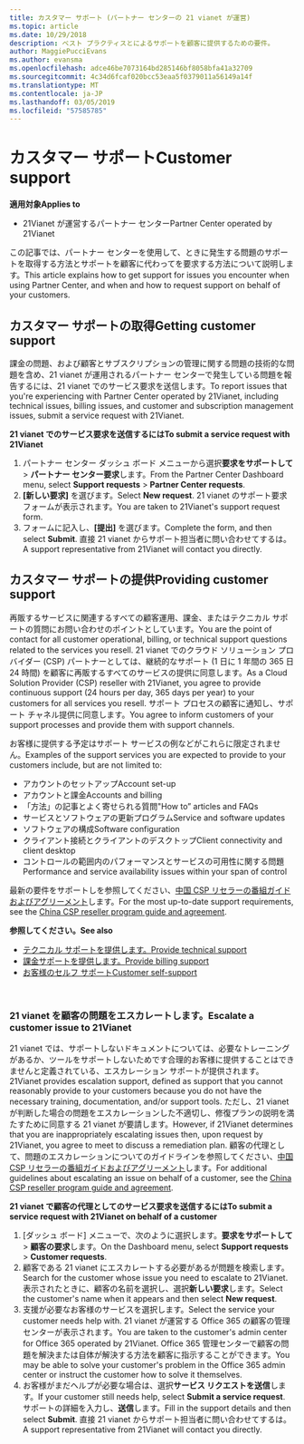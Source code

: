 ```yaml
---
title: カスタマー サポート (パートナー センターの 21 vianet が運営)
ms.topic: article
ms.date: 10/29/2018
description: ベスト プラクティスとによるサポートを顧客に提供するための要件。
author: MaggiePucciEvans
ms.author: evansma
ms.openlocfilehash: adce46be7073164bd285146bf8058bfa41a32709
ms.sourcegitcommit: 4c34d6fcaf020bcc53eaa5f0379011a56149a14f
ms.translationtype: MT
ms.contentlocale: ja-JP
ms.lasthandoff: 03/05/2019
ms.locfileid: "57585785"
---
```

# <a name="customer-support"></a><span data-ttu-id="65a93-103">カスタマー サポート</span><span class="sxs-lookup"><span data-stu-id="65a93-103">Customer support</span></span>

<span data-ttu-id="65a93-104">**適用対象**</span><span class="sxs-lookup"><span data-stu-id="65a93-104">**Applies to**</span></span>

-   <span data-ttu-id="65a93-105">21Vianet が運営するパートナー センター</span><span class="sxs-lookup"><span data-stu-id="65a93-105">Partner Center operated by 21Vianet</span></span>

<span data-ttu-id="65a93-106">この記事では、パートナー センターを使用して、ときに発生する問題のサポートを取得する方法とサポートを顧客に代わってを要求する方法について説明します。</span><span class="sxs-lookup"><span data-stu-id="65a93-106">This article explains how to get support for issues you encounter when using Partner Center, and when and how to request support on behalf of your customers.</span></span> 

## <a name="getting-customer-support"></a><span data-ttu-id="65a93-107">カスタマー サポートの取得</span><span class="sxs-lookup"><span data-stu-id="65a93-107">Getting customer support</span></span>

<span data-ttu-id="65a93-108">課金の問題、および顧客とサブスクリプションの管理に関する問題の技術的な問題を含め、21 vianet が運用されるパートナー センターで発生している問題を報告するには、21 vianet でのサービス要求を送信します。</span><span class="sxs-lookup"><span data-stu-id="65a93-108">To report issues that you're experiencing with Partner Center operated by 21Vianet, including technical issues, billing issues, and customer and subscription management issues, submit a service request with 21Vianet.</span></span>

<span data-ttu-id="65a93-109">**21 vianet でのサービス要求を送信するには**</span><span class="sxs-lookup"><span data-stu-id="65a93-109">**To submit a service request with 21Vianet**</span></span>

1. <span data-ttu-id="65a93-110">パートナー センター ダッシュ ボード メニューから選択**要求をサポートして** &gt; **パートナー センター要求**します。</span><span class="sxs-lookup"><span data-stu-id="65a93-110">From the Partner Center Dashboard menu, select **Support requests** &gt; **Partner Center requests**.</span></span>
2. <span data-ttu-id="65a93-111">**[新しい要求]** を選びます。</span><span class="sxs-lookup"><span data-stu-id="65a93-111">Select **New request**.</span></span> <span data-ttu-id="65a93-112">21 vianet のサポート要求フォームが表示されます。</span><span class="sxs-lookup"><span data-stu-id="65a93-112">You are taken to 21Vianet's support request form.</span></span> 
3. <span data-ttu-id="65a93-113">フォームに記入し、**[提出]** を選びます。</span><span class="sxs-lookup"><span data-stu-id="65a93-113">Complete the form, and then select **Submit**.</span></span> <span data-ttu-id="65a93-114">直接 21 vianet からサポート担当者に問い合わせてするは。</span><span class="sxs-lookup"><span data-stu-id="65a93-114">A support representative from 21Vianet will contact you directly.</span></span>

## <a name="providing-customer-support"></a><span data-ttu-id="65a93-115">カスタマー サポートの提供</span><span class="sxs-lookup"><span data-stu-id="65a93-115">Providing customer support</span></span>

<span data-ttu-id="65a93-116">再販するサービスに関連するすべての顧客運用、課金、またはテクニカル サポートの質問にお問い合わせのポイントとしています。</span><span class="sxs-lookup"><span data-stu-id="65a93-116">You are the point of contact for all customer operational, billing, or technical support questions related to the services you resell.</span></span> <span data-ttu-id="65a93-117">21 vianet でのクラウド ソリューション プロバイダー (CSP) パートナーとしては、継続的なサポート (1 日に 1 年間の 365 日 24 時間) を顧客に再販するすべてのサービスの提供に同意します。</span><span class="sxs-lookup"><span data-stu-id="65a93-117">As a Cloud Solution Provider (CSP) reseller with 21Vianet, you agree to provide continuous support (24 hours per day, 365 days per year) to your customers for all services you resell.</span></span> <span data-ttu-id="65a93-118">サポート プロセスの顧客に通知し、サポート チャネル提供に同意します。</span><span class="sxs-lookup"><span data-stu-id="65a93-118">You agree to inform customers of your support processes and provide them with support channels.</span></span>  

<span data-ttu-id="65a93-119">お客様に提供する予定はサポート サービスの例などがこれらに限定されません。</span><span class="sxs-lookup"><span data-stu-id="65a93-119">Examples of the support services you are expected to provide to your customers include, but are not limited to:</span></span>
 
-   <span data-ttu-id="65a93-120">アカウントのセットアップ</span><span class="sxs-lookup"><span data-stu-id="65a93-120">Account set-up</span></span> 
-   <span data-ttu-id="65a93-121">アカウントと課金</span><span class="sxs-lookup"><span data-stu-id="65a93-121">Accounts and billing</span></span> 
-   <span data-ttu-id="65a93-122">「方法」の記事とよく寄せられる質問</span><span class="sxs-lookup"><span data-stu-id="65a93-122">"How to” articles and FAQs</span></span> 
-   <span data-ttu-id="65a93-123">サービスとソフトウェアの更新プログラム</span><span class="sxs-lookup"><span data-stu-id="65a93-123">Service and software updates</span></span> 
-   <span data-ttu-id="65a93-124">ソフトウェアの構成</span><span class="sxs-lookup"><span data-stu-id="65a93-124">Software configuration</span></span> 
-   <span data-ttu-id="65a93-125">クライアント接続とクライアントのデスクトップ</span><span class="sxs-lookup"><span data-stu-id="65a93-125">Client connectivity and client desktop</span></span>
-   <span data-ttu-id="65a93-126">コントロールの範囲内のパフォーマンスとサービスの可用性に関する問題</span><span class="sxs-lookup"><span data-stu-id="65a93-126">Performance and service availability issues within your span of control</span></span> 

<span data-ttu-id="65a93-127">最新の要件をサポートしを参照してください、[中国 CSP リセラーの番組ガイドおよびアグリーメント](csp-program-guide-and-agreements.md)します。</span><span class="sxs-lookup"><span data-stu-id="65a93-127">For the most up-to-date support requirements, see the [China CSP reseller program guide and agreement](csp-program-guide-and-agreements.md).</span></span>

<span data-ttu-id="65a93-128">**参照してください。**</span><span class="sxs-lookup"><span data-stu-id="65a93-128">**See also**</span></span>

-   [<span data-ttu-id="65a93-129">テクニカル サポートを提供します。</span><span class="sxs-lookup"><span data-stu-id="65a93-129">Provide technical support</span></span>](provide-technical-support.md)
-   [<span data-ttu-id="65a93-130">課金サポートを提供します。</span><span class="sxs-lookup"><span data-stu-id="65a93-130">Provide billing support</span></span>](provide-billing-support.md)
-   [<span data-ttu-id="65a93-131">お客様のセルフ サポート</span><span class="sxs-lookup"><span data-stu-id="65a93-131">Customer self-support</span></span>](customer-self-support.md)

 
### <a name="escalate-a-customer-issue-to-21vianet"></a><span data-ttu-id="65a93-132">21 vianet を顧客の問題をエスカレートします。</span><span class="sxs-lookup"><span data-stu-id="65a93-132">Escalate a customer issue to 21Vianet</span></span> 

<span data-ttu-id="65a93-133">21 vianet では、サポートしないドキュメントについては、必要なトレーニングがあるか、ツールをサポートしないためです合理的お客様に提供することはできませんと定義されている、エスカレーション サポートが提供されます。</span><span class="sxs-lookup"><span data-stu-id="65a93-133">21Vianet provides escalation support, defined as support that you cannot reasonably provide to your customers because you do not have the necessary training, documentation, and/or support tools.</span></span> <span data-ttu-id="65a93-134">ただし、21 vianet が判断した場合の問題をエスカレーションした不適切し、修復プランの説明を満たすために同意する 21 vianet が要請します。</span><span class="sxs-lookup"><span data-stu-id="65a93-134">However, if 21Vianet determines that you are inappropriately escalating issues then, upon request by 21Vianet, you agree to meet to discuss a remediation plan.</span></span> <span data-ttu-id="65a93-135">顧客の代理として、問題のエスカレーションについてのガイドラインを参照してください、[中国 CSP リセラーの番組ガイドおよびアグリーメント](csp-program-guide-and-agreements.md)します。</span><span class="sxs-lookup"><span data-stu-id="65a93-135">For additional guidelines about escalating an issue on behalf of a customer, see the [China CSP reseller program guide and agreement](csp-program-guide-and-agreements.md).</span></span>

<span data-ttu-id="65a93-136">**21 vianet で顧客の代理としてのサービス要求を送信するには**</span><span class="sxs-lookup"><span data-stu-id="65a93-136">**To submit a service request with 21Vianet on behalf of a customer**</span></span>

1. <span data-ttu-id="65a93-137">[ダッシュ ボード] メニューで、次のように選択します。**要求をサポートして** &gt; **顧客の要求**します。</span><span class="sxs-lookup"><span data-stu-id="65a93-137">On the Dashboard menu, select **Support requests** &gt; **Customer requests**.</span></span>
2. <span data-ttu-id="65a93-138">顧客である 21 vianet にエスカレートする必要があるが問題を検索します。</span><span class="sxs-lookup"><span data-stu-id="65a93-138">Search for the customer whose issue you need to escalate to 21Vianet.</span></span> <span data-ttu-id="65a93-139">表示されたときに、顧客の名前を選択し、選択**新しい要求**します。</span><span class="sxs-lookup"><span data-stu-id="65a93-139">Select the customer's name when it appears and then select **New request**.</span></span>
3. <span data-ttu-id="65a93-140">支援が必要なお客様のサービスを選択します。</span><span class="sxs-lookup"><span data-stu-id="65a93-140">Select the service your customer needs help with.</span></span> <span data-ttu-id="65a93-141">21 vianet が運営する Office 365 の顧客の管理センターが表示されます。</span><span class="sxs-lookup"><span data-stu-id="65a93-141">You are taken to the customer's admin center for Office 365 operated by 21Vianet.</span></span> <span data-ttu-id="65a93-142">Office 365 管理センターで顧客の問題を解決または自体が解決する方法を顧客に指示することができます。</span><span class="sxs-lookup"><span data-stu-id="65a93-142">You may be able to solve your customer's problem in the Office 365 admin center or instruct the customer how to solve it themselves.</span></span>
4. <span data-ttu-id="65a93-143">お客様がまだヘルプが必要な場合は、選択**サービス リクエストを送信**します。</span><span class="sxs-lookup"><span data-stu-id="65a93-143">If your customer still needs help, select **Submit a service request**.</span></span> <span data-ttu-id="65a93-144">サポートの詳細を入力し、**送信**します。</span><span class="sxs-lookup"><span data-stu-id="65a93-144">Fill in the support details and then select **Submit**.</span></span> <span data-ttu-id="65a93-145">直接 21 vianet からサポート担当者に問い合わせてするは。</span><span class="sxs-lookup"><span data-stu-id="65a93-145">A support representative from 21Vianet will contact you directly.</span></span>




 




